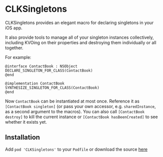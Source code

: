 # CLKSingletons

CLKSingletons provides an elegant macro for declaring singletons in your iOS app.

It also provide tools to manage all of your singleton instances collectively, including KVOing on their properties and destroying them individually or all together.

For example:

```objc
@interface ContactBook : NSObject
DECLARE_SINGLETON_FOR_CLASS(ContactBook)
@end
```
```objc
@implementation ContactBook
SYNTHESIZE_SINGLETON_FOR_CLASS(ContactBook)
@end
```

Now `ContactBook` can be instantiated at most once.  Reference it as `[ContactBook singleton]` (or pass your own accessor, e.g. `sharedInstance`, as a second argument to the macros).  You can also call `[ContactBook destroy]` to kill the current instance or `[ContactBook hasBeenCreated]` to see whether it exists yet.

## Installation

Add `pod 'CLKSingletons'` to your `Podfile` or download the source [here](https://github.com/Clinkle/CLKSingletons)
